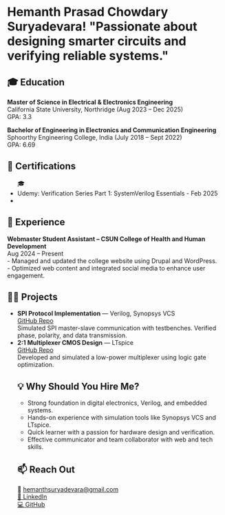 <!DOCTYPE html>
<html lang="en">
<head>
  <meta charset="UTF-8">
</head>
<body>
  <h1>Hemanth Prasad Chowdary Suryadevara! "Passionate about designing smarter circuits and verifying reliable systems."<br/>
    

  <!-- 🎓 Education -->
  <h2>🎓 Education</h2>
  <p>
    <b>Master of Science in Electrical & Electronics Engineering</b><br/>
    California State University, Northridge (Aug 2023 – Dec 2025)<br/>
    GPA: 3.3
  </p>
  <p>
    <b>Bachelor of Engineering in Electronics and Communication Engineering</b><br/>
    Sphoorthy Engineering College, India (July 2018 – Sept 2022)<br/>
    GPA: 6.69
  </p>

  <!-- 🏅 Certifications (Add more as needed) -->
  <h2>🏅 Certifications</h2>
  <ul>
   🎓 <li>Udemy: Verification Series Part 1: SystemVerilog Essentials - Feb 2025</li></li>
    <li></li>
  </ul>

  <!-- 💼 Experience -->
  <h2>💼 Experience</h2>
  <p><b>Webmaster Student Assistant – CSUN College of Health and Human Development</b><br/>
  Aug 2024 – Present<br/>
  - Managed and updated the college website using Drupal and WordPress.<br/>
  - Optimized web content and integrated social media to enhance user engagement.</p>

  <!-- 👨‍💻 Projects -->
  <h2>👨‍💻 Projects</h2>
  <ul>
    <li><b>SPI Protocol Implementation</b> — Verilog, Synopsys VCS<br/>
      <a href="https://github.com/yourusername/spi-protocol-verilog">GitHub Repo</a><br/>
      Simulated SPI master-slave communication with testbenches. Verified phase, polarity, and data transmission.
    </li>
    
  <li>
    <b>2:1 Multiplexer CMOS Design</b> — LTspice<br/>
    <a href="https://github.com/yourusername/ltspice-mux">GitHub Repo</a><br/>
    Developed and simulated a low-power multiplexer using logic gate optimization.
  </li>

 <!-- 💡 Why Hire Me? -->
<h2>💡 Why Should You Hire Me?</h2>
<ul>
   <li>Strong foundation in digital electronics, Verilog, and embedded systems.</li>
   <li>Hands-on experience with simulation tools like Synopsys VCS and LTspice.</li>
   <li>Quick learner with a passion for hardware design and verification.</li>
   <li>Effective communicator and team collaborator with web and tech skills.</li>
 </ul>

  <!-- 📫 Reach Out -->
  <h2>📫 Reach Out</h2>
  <p>
    📧 <a href="mailto:hemanthsuryadevara@gmail.com"> hemanthsuryadevara@gmail.com</a><br/>  <a href="https://linkedin.com/in/hemanth-prasad-chowdary-suryadevara-965130174/">🔗 LinkedIn </a><br/> <a href="https://github.com/yourusername">💻 GitHub </a>
  </p>
</body>
</html>
